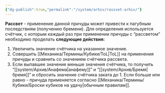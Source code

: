 ```yaml
---
{"dg-publish":true,"permalink":"/system/arhiv/rassvet-arhiv/"}
---
```


**Рассвет** - применение данной причуды может привести к пагубным последствиям (получению бремени). Для определения используется счётчик, с которым каждый раз при применении причуды с “рассветом” необходимо проделать **следующие действия:**
1. Увеличить значение счётчика на указанное значение.
2. Совершить [[Механика/Термины/Кубики/ToL\|ToL]] на применения причуды и сравнить со значением счётчика рассвета.
3. Если выпавшее значение меньше значения счётчика, то получить “[[system/Архив/Анафема\|анафему]]” и “[[system/Архив/Бремя\|бремя]]” и сбросить значение счётчика заката до 1. Если больше или равно - причуда применяется согласно [[Механика/Термины/Кубики/Броски кубиков на удачу\|обычным правилам]]. 